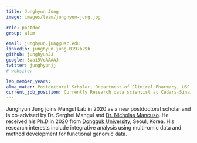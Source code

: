 ```yaml
---
title: Junghyun Jung
image: images/team/junghyun-jung.jpg

role: postdoc
group: alum

email: junghyun.jung@usc.edu
linkedin: junghyun-jung-0197b29b
github: junghyunJJ
google: 3Va15VcAAAAJ
twitter: junghyunjj
# website:

lab_member_years: 
alma_mater: Postdoctoral Scholar, Department of Clinical Pharmacy, USC School of Pharmacy
current_job_position: Currently Research data scientist at Cedars-Sinai
---
```


Junghyun Jung joins Mangul Lab in 2020 as a new postdoctoral scholar and is co-advised by Dr. Serghei Mangul and [Dr. Nicholas Mancuso](https://www.mancusolab.com/). He received his Ph.D.in 2020 from [Dongguk University](http://www.dongguk.edu/mbs/en/index.jsp), Seoul, Korea. His research interests include integrative analysis using multi-omic data and method development for functional genomic data.
